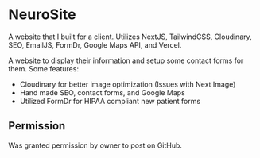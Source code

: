 # NeuroSite

A website that I built for a client. Utilizes NextJS, TailwindCSS, Cloudinary, SEO, EmailJS, FormDr, Google Maps API, and Vercel.

A website to display their information and setup some contact forms for them. Some features:

- Cloudinary for better image optimization (Issues with Next Image)
- Hand made SEO, contact forms, and Google Maps
- Utilized FormDr for HIPAA compliant new patient forms

## Permission

Was granted permission by owner to post on GitHub.
